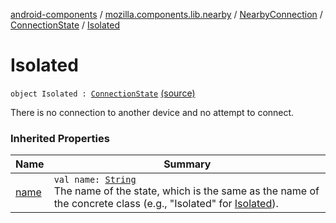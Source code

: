 [android-components](../../../index.md) / [mozilla.components.lib.nearby](../../index.md) / [NearbyConnection](../index.md) / [ConnectionState](index.md) / [Isolated](./-isolated.md)

# Isolated

`object Isolated : `[`ConnectionState`](index.md) [(source)](https://github.com/mozilla-mobile/android-components/blob/master/components/lib/nearby/src/main/java/mozilla/components/lib/nearby/NearbyConnection.kt#L79)

There is no connection to another device and no attempt to connect.

### Inherited Properties

| Name | Summary |
|---|---|
| [name](name.md) | `val name: `[`String`](https://kotlinlang.org/api/latest/jvm/stdlib/kotlin/-string/index.html)<br>The name of the state, which is the same as the name of the concrete class (e.g., "Isolated" for [Isolated](./-isolated.md)). |
